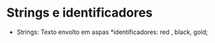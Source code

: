 # Strings e identificadores

- Strings: Texto envolto em aspas
  \*identificadores: red , black, gold;
